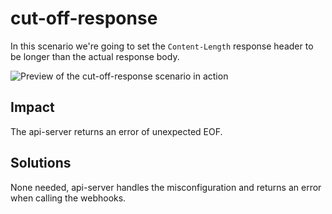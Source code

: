 # cut-off-response

In this scenario we're going to set the `Content-Length` response header to be longer than the actual response body.

![Preview of the cut-off-response scenario in action](../../assets/cut-off-response.gif)

## Impact

The api-server returns an error of unexpected EOF.

## Solutions

None needed, api-server handles the misconfiguration and returns an error when calling the webhooks.
